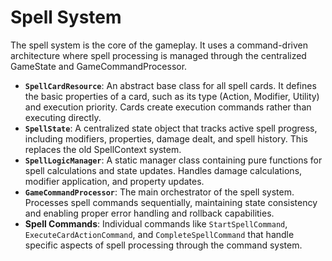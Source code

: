 # Spell System

The spell system is the core of the gameplay. It uses a command-driven architecture where spell processing is managed through the centralized GameState and GameCommandProcessor.

- **`SpellCardResource`**: An abstract base class for all spell cards. It defines the basic properties of a card, such as its type (Action, Modifier, Utility) and execution priority. Cards create execution commands rather than executing directly.
- **`SpellState`**: A centralized state object that tracks active spell progress, including modifiers, properties, damage dealt, and spell history. This replaces the old SpellContext system.
- **`SpellLogicManager`**: A static manager class containing pure functions for spell calculations and state updates. Handles damage calculations, modifier application, and property updates.
- **`GameCommandProcessor`**: The main orchestrator of the spell system. Processes spell commands sequentially, maintaining state consistency and enabling proper error handling and rollback capabilities.
- **Spell Commands**: Individual commands like `StartSpellCommand`, `ExecuteCardActionCommand`, and `CompleteSpellCommand` that handle specific aspects of spell processing through the command system.
